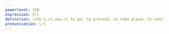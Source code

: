 ```yaml
---
powerlevel: 128
expression: 行く
definition: (v5k-s,vi,aux-v) to go; to proceed; to take place; to continue; (P)
pronunciation: いく
---
```

